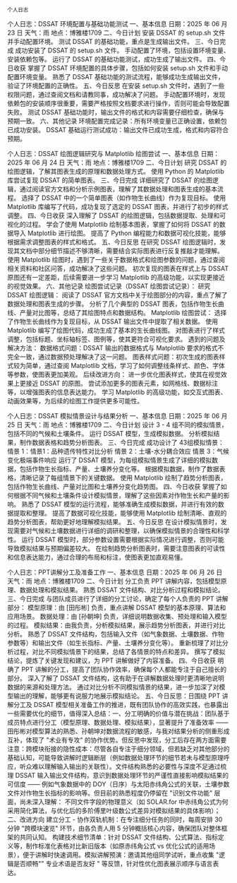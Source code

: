                                                                                                                             个人日志
个人日志：DSSAT 环境配置与基础功能测试
一、基本信息
日期：2025 年 06 月 23 日
天气：雨
地点：博雅楼1709
二、今日计划
安装 DSSAT 的 setup.sh 文件并手动配置环境。
测试 DSSAT 的基础功能，重点是生成输出文件。
三、今日完成
成功安装了 DSSAT 的 setup.sh 文件。
手动配置了环境，包括设置环境变量、安装依赖包等。
运行了 DSSAT 的基础功能测试，成功生成了输出文件。
四、今日收获
掌握了 DSSAT 环境配置的具体步骤，包括如何安装 setup.sh 文件和手动配置环境变量。
熟悉了 DSSAT 基础功能的测试流程，能够成功生成输出文件，验证了环境配置的正确性。
五、今日反思
在安装 setup.sh 文件时，遇到了一些权限问题，通过查阅文档和请教同事，成功解决了问题。
手动配置环境时，发现依赖包的安装顺序很重要，需要严格按照文档要求进行操作，否则可能会导致配置失败。
测试 DSSAT 基础功能时，输出文件的格式和内容需要仔细检查，确保与预期一致。
六、其他记录
环境配置完成记录：所有环境变量已正确设置，依赖包已成功安装。
DSSAT 基础运行测试成功：输出文件已成功生成，格式和内容符合预期。


个人日志：DSSAT 绘图逻辑研究与 Matplotlib 绘图尝试
一、基本信息
日期：2025 年 06 月 24 日
天气：雨
地点：博雅楼1709
二、今日计划
研究 DSSAT 的绘图逻辑，了解其图表生成的原理和数据处理方式。
使用 Python 的 Matplotlib 库尝试复现 DSSAT 的简单图表。
三、今日完成
详细研究了 DSSAT 的绘图逻辑，通过阅读官方文档和分析示例图表，理解了其数据处理和图表生成的基本流程。
选择了 DSSAT 中的一个简单图表（如作物生长曲线）作为复现目标。
使用 Matplotlib 库编写了代码，成功复现了选定的 DSSAT 图表，并进行了初步的样式调整。
四、今日收获
深入理解了 DSSAT 的绘图逻辑，包括数据提取、处理和可视化的过程。
学会了使用 Matplotlib 绘制基本图表，掌握了如何将 DSSAT 的数据导入 Matplotlib 进行绘图。
提高了 Python 编程能力和数据可视化技能，能够根据需求调整图表的样式和格式。
五、今日反思
在研究 DSSAT 绘图逻辑时，发现其文档中部分细节描述不够清晰，需要结合实际图表进行反复推敲才能理解。
使用 Matplotlib 绘图时，遇到了一些关于数据格式和绘图参数的问题，通过查阅相关资料和社区问答，成功解决了这些问题。
初次复现的图表在样式上与 DSSAT 原图还有一定差距，后续需要进一步学习 Matplotlib 的高级功能，以实现更接近的视觉效果。
六、其他记录
绘图尝试记录（DSSAT 绘图尝试记录）：
研究 DSSAT 绘图逻辑：
阅读了 DSSAT 官方文档中关于绘图部分的内容，重点了解了数据处理和图表生成的步骤。
分析了几个典型的 DSSAT 图表，包括作物生长曲线、产量对比图等，总结了其绘图特点和数据结构。
Matplotlib 绘图尝试：
选择了作物生长曲线作为复现目标，从 DSSAT 输出文件中提取了相关数据。
使用 Matplotlib 编写了绘图代码，成功生成了基本的生长曲线图。
对图表进行了样式调整，包括标题、坐标轴标签、图例等，使其更符合可视化要求。
遇到的问题及解决方法：
数据格式问题：DSSAT 输出的数据格式与 Matplotlib 要求的格式不完全一致，通过数据预处理解决了这一问题。
图表样式问题：初次生成的图表样式较为简单，通过查阅 Matplotlib 文档，学习了如何调整线条样式、颜色、字体等参数，使图表更加美观。
后续改进方向：
进一步优化图表样式，使其在视觉效果上更接近 DSSAT 的原图。
尝试添加更多的图表元素，如网格线、数据标注等，以增强图表的信息表达能力。
学习 Matplotlib 的高级功能，如交互式图表、动画效果等，为后续的绘图工作提供更多可能性。

个人日志：DSSAT 模拟情景设计与结果分析
一、基本信息
日期：2025 年 06 月 25 日
天气：雨
地点：博雅楼1709
二、今日计划
设计 3 - 4 组不同的模拟情景，包括不同的气候和土壤条件。
运行 DSSAT 模型，生成模拟数据。
分析模拟结果，制作数据表格和趋势分析图表。
三、今日完成
成功设计了 43组模拟情景：
情景 1：情景1：品种遗传特性对比分析
情景 2：土壤-水分耦合效应
情景 3：气候变化极端事件响应
运行了 DSSAT 模型，为每组模拟情景生成了详细的模拟数据，包括作物生长指标、产量、土壤养分变化等。
根据模拟数据，制作了数据表格，清晰记录了每组情景下的关键数据。
使用 Matplotlib 绘制了趋势分析图表，包括作物生长曲线、产量对比图和土壤养分变化趋势图。
四、今日收获
掌握了如何根据不同气候和土壤条件设计模拟情景，理解了这些因素对作物生长和产量的影响。
熟悉了 DSSAT 模型的运行流程，能够准确生成模拟数据，并进行有效的数据提取和整理。
提高了数据可视化技能，能够使用 Matplotlib 绘制清晰、直观的趋势分析图表，帮助更好地理解模拟结果。
五、今日反思
在设计模拟情景时，发现需要对气候和土壤数据进行详细的调研和整理，以确保模拟情景的合理性和科学性。
运行 DSSAT 模型时，部分参数设置需要根据实际情况进行调整，否则可能导致模拟结果与预期偏差较大。
在绘制趋势分析图表时，需要注意图表的可读性和信息表达能力，通过合理的布局和标注，使图表更加直观易懂。


个人日志：PPT讲解分工及准备工作
一、基本信息
日期：2025 年 06 月 26 日
天气：雨
地点：博雅楼1709
二、今日计划
分工负责 PPT 讲解内容，包括模型原理、数据处理和模拟结果。
熟悉 DSSAT 文件结构、对比分析过程和模拟结论。
三、今日完成
与团队成员进行了详细的分工讨论，确定了每个人负责的 PPT 讲解部分：
模型原理：由 [田彤彬] 负责，重点讲解 DSSAT 模型的基本原理、算法和应用场景。
数据处理：由 [孙朝坤] 负责，详细说明数据收集、预处理和输入模型的过程。
模拟结果：由我负责，分析模拟结果，展示趋势分析图表，并进行对比分析。
熟悉了 DSSAT 文件结构，包括输入文件（如气象数据、土壤数据、作物参数等）和输出文件（如生长指标、产量、土壤养分变化等）。
重新梳理了对比分析过程，对比不同模拟情景下的结果，总结了各情景的特点和差异。
撰写了模拟结论，提炼了关键发现和建议，为 PPT 讲解做好了内容准备。
四、今日收获
明确了 PPT 讲解的分工，提高了团队协作效率，确保每个人都能专注于自己擅长的部分。
深入了解了 DSSAT 文件结构，这有助于在讲解数据处理时更清晰地说明数据的来源和处理方法。
通过对比分析不同模拟情景的结果，进一步加深了对模型输出的理解，能够更有说服力地展示模拟结论。
五、今日反思：日围绕 PPT 讲解分工及 DSSAT 模型相关准备工作的推进，既有团队协作的高效实践，也暴露出一些需要优化的细节，值得深入总结：​
一、分工明确的价值与潜在挑战​：团队基于成员特点进行分工（模型原理、数据处理、模拟结果），显著提升了准备效率 —— 田彤彬对模型算法的熟悉、孙朝坤对数据流程的敏感，与我对结果分析的侧重形成互补，体现了 "术业有专攻" 的协作优势。但反思中发现，分工后存在两方面需要注意：​
跨模块衔接的隐性成本：尽管各自专注于细分领域，但若缺乏对其他部分的基础认知，可能导致讲解时逻辑断层（例如数据处理环节的细节若未与模型原理呼应，听众难以理解输入输出的关联性）。文件结构熟悉的必要性与深度不足​
通过梳理 DSSAT 输入输出文件结构，意识到数据处理环节的严谨性直接影响模拟结果的可信度 —— 例如气象数据中的 DOY（日序）与太阳赤纬角公式的关联，土壤参数文件对作物生长指标的影响等。但目前的熟悉程度仍停留在 "识别文件功能" 层面，尚未深入理解：​
不同文件字段的物理意义（如 SOLAR.for 中赤纬角公式为何采用简化算法，与优化后的多阶傅里叶级数公式差异对模拟结果的具体影响）；​
二、改进方向​
建立分工 - 协作双轨机制：在专注细分任务的同时，每周安排 30 分钟 "跨模块速览" 环节，由各负责人用 5 分钟概括核心内容，确保团队对整体框架的共同认知。​
构建技术细节清单：针对 DSSAT 文件结构、公式算法、指标定义等，制作标准化表格对比新旧版本（如原赤纬角公式 vs 优化公式的适用场景），便于讲解时快速调用。​
模拟讲解预演：邀请其他组同学试听，重点收集 "逻辑是否顺畅"" 专业术语是否友好 " 等反馈，针对性优化图表展示顺序与语言表达。




